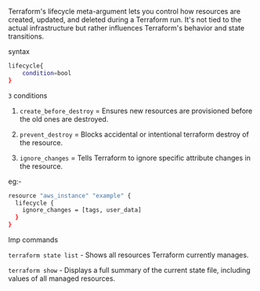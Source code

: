 Terraform's lifecycle meta-argument lets you control how resources are created, updated, and deleted during a Terraform run. It's not tied to the actual infrastructure but rather influences Terraform's behavior and state transitions.

syntax
```sh
lifecycle{
    condition=bool
}
```

```3``` conditions
1) ```create_before_destroy``` = Ensures new resources are provisioned before the old ones are destroyed.

2) ```prevent_destroy``` = Blocks accidental or intentional terraform destroy of the resource.

3) ```ignore_changes``` =  Tells Terraform to ignore specific attribute changes in the resource.

eg:-

```sh
resource "aws_instance" "example" {
  lifecycle {
    ignore_changes = [tags, user_data]
  }
}
```


Imp commands

```terraform state list``` - Shows all resources Terraform currently manages.

```terraform show``` - Displays a full summary of the current state file, including values of all managed resources.


